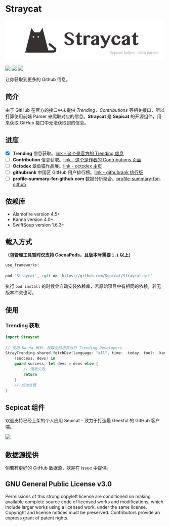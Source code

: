 # Straycat

![](Straycat-logo.png)

![](https://img.shields.io/badge/Swift-4.0-orange.svg)
![](https://img.shields.io/badge/CocoaPods-1.1+-green.svg)
![](https://img.shields.io/badge/License-GPL--3.0-blue.svg)

让你获取到更多的 Github 信息。

## 简介

由于 GitHub 在官方的接口中未提供 *Trending*，*Contributions* 等相关接口，所以打算使用前端 Parser 来爬取对应的信息。**Straycat** 是 **Sepicat** 的开源组件，用来获取 GitHub 接口中无法获取到的信息。

## 进度

- [x] **Trending** 信息获取。[link - 这个是官方的 Trending 信息](https://github.com/trending)
- [ ] **Contribution** 信息获取。[link - 这个是作者的 Contributions 页面](https://github.com/users/Desgard/contributions)
- [ ] **Octodex** 章鱼猫作品展。[link - octodex 主页](https://octodex.github.com)
- [ ] **githubrank** 中国区 GitHub 用户排行榜。[link - githubrank 排行版](http://githubrank.com/)
- [ ] **profile-summary-for-github.com** 数据分析聚合。[profile-summary-for-github](https://profile-summary-for-github.com/user/desgard)

## 依赖库

* Alamofire version 4.5+
* Kanna version 4.0+
* SwiftSoup version 1.6.3+

## 载入方式

**（包管理工具暂时仅支持 CocoaPods，且版本号需要 `1.1` 以上）**

```ruby
use_frameworks!

pod 'Straycat', :git => 'https://github.com/Sepicat/Straycat.git'
```

执行 `pod install` 的时候会自动安装依赖库，若原始项目中有相同的依赖，若无版本冲突也可。

## 使用

### Trending 获取

```Swift
import Straycat

// 使用 Kanna 解析，获取全部语言当日 Trending Developers
StrayTrending.shared.fetchDev(language: "all", time: .today, tool: .kanna) { 
    (success, devs) in
    guard success, let devs = devs else {
        // 爬取失败
        return
    }
    // 成功处理
}
```

## Sepicat 组件

欢迎支持已经上架的个人应用 Sepicat - 致力于打造最 Geekful 的 GitHub 客户端。

<a href="https://itunes.apple.com/cn/app/sepicat/id1355383210?mt=8">
<img src="https://linkmaker.itunes.apple.com/assets/shared/badges/zh-cht/appstore-lrg-513dfa9cea2b10efb09cbf38d8cb834a3aec771e41d6dfc273199a448420b91c.svg" />
</a>

## 数据源提供

倘若有更好的 GitHub 数据源，欢迎在 issue 中提供。

## GNU General Public License v3.0

Permissions of this strong copyleft license are conditioned on making available complete source code of licensed works and modifications, which include larger works using a licensed work, under the same license. Copyright and license notices must be preserved. Contributors provide an express grant of patent rights.
